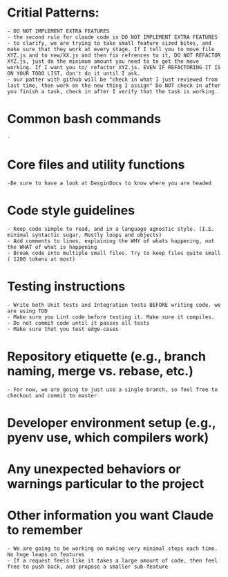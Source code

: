    # Critial Patterns:
	- DO NOT IMPLEMENT EXTRA FEATURES 
	- the second rule for claude code is DO NOT IMPLEMENT EXTRA FEATURES
	- to clarify, we are trying to take small feature sized bites, and make sure that they work at every stage. If I tell you to move file XYZ.js and to new/XX.js and then fix refrences to it, DO NOT REFACTOR XYZ.js, just do the minimum amount you need to to get the move working. If I want you to/ refactor XYZ.js. EVEN IF REFACTORING IT IS ON YOUR TODO LIST, don't do it until I ask. 
	- our patter with github will be "check in what I just reviewed from last time, then work on the new thing I assign" Do NOT check in after you finish a task, check in after I verify that the task is working. 

   # Common bash commands
	- 
   # Core files and utility functions
	-Be sure to have a look at DesginDocs to know where you are headed

   # Code style guidelines
	- Keep code simple to read, and in a language agnostic style. (I.E. minimal syntactic sugar, Mostly loops and objects)
	- Add comments to lines, explaining the WHY of whats happening, not the WHAT of what is happening
	- Break code into multiple small files. Try to keep files quite small ( 1200 tokens at most)

   # Testing instructions
	- Write both Unit tests and Integration tests BEFORE writing code. we are using TDD
	- Make sure you Lint code before testing it. Make sure it compiles.
	- Do not commit code until it passes all tests
	- Make sure that you test edge-cases 
 
   # Repository etiquette (e.g., branch naming, merge vs. rebase, etc.)
	- For now, we are going to just use a single branch, so feel free to checkout and commit to master

   # Developer environment setup (e.g., pyenv use, which compilers work)
   # Any unexpected behaviors or warnings particular to the project
   #  Other information you want Claude to remember
	- We are going to be working on making very minimal steps each time. No huge leaps on features
	- If a request feels like it takes a large amount of code, then feel free to push back, and propose a smaller sub-feature
